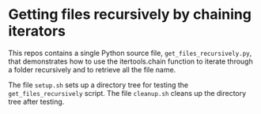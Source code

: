 # Getting files recursively by chaining iterators

This repos contains a single Python source file, `get_files_recursively.py`, 
that demonstrates how to use the itertools.chain function to iterate through a
folder recursively and to retrieve all the file name.

The file `setup.sh` sets up a directory tree for testing the
`get_files_recursively` script. The file `cleanup.sh` cleans up the directory
tree after testing.
